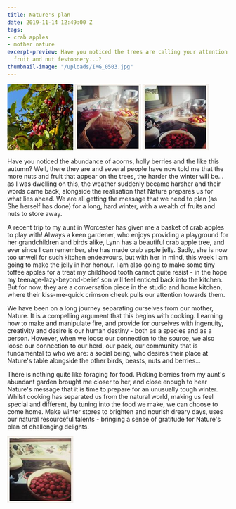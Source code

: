 ```yaml
---
title: Nature's plan
date: 2019-11-14 12:49:00 Z
tags:
- crab apples
- mother nature
excerpt-preview: Have you noticed the trees are calling your attention with their
  fruit and nut festoonery...?
thumbnail-image: "/uploads/IMG_0503.jpg"
---
```


![IMG_0503.jpeg](/uploads/IMG_0503.jpeg)
![IMG_2983.jpeg](/uploads/IMG_2983.jpeg)
![IMG_2993.jpeg](/uploads/IMG_2993.jpeg)

Have you noticed the abundance of acorns, holly berries and the like this autumn?  Well, there they are and several people have now told me that the more nuts and fruit that appear on the trees, the harder the winter will be... as I was dwelling on this, the weather suddenly became harsher and their words came back, alongside the realisation that Nature prepares us for what lies ahead.  We are all getting the message that we need to plan (as She herself has done) for a long, hard winter, with a wealth of fruits and nuts to store away.

A recent trip to my aunt in Worcester has given me a basket of crab apples to play with! Always a keen gardener, who enjoys providing a playground for her grandchildren and birds alike, Lynn has a beautiful crab apple tree, and ever since I can remember, she has made crab apple jelly.  Sadly, she is now too unwell for such kitchen endeavours, but with her in mind, this week I am going to make the jelly in her honour. I am also going to make some tiny toffee apples for a treat my childhood tooth cannot quite resist - in the hope my teenage-lazy-beyond-belief son will feel enticed back into the kitchen.  But for now, they are a conversation piece in the studio and home kitchen, where their kiss-me-quick crimson cheek pulls our attention towards them.

We have been on a long journey separating ourselves from our mother, Nature.  It is a compelling argument that this begins with cooking. Learning how to make and manipulate fire, and provide for ourselves with ingenuity, creativity and desire is our human destiny - both as a species and as a person.  However, when we loose our connection to the source, we also loose our connection to our herd, our pack, our community that is fundamental to who we are: a social being, who desires their place at Nature's table alongside the other birds, beasts, nuts and berries...

There is nothing quite like foraging for food.   Picking berries from my aunt's abundant garden brought me closer to her, and close enough to hear Nature's message that it is time to prepare for an unusually tough winter. Whilst cooking has separated us from the natural world, making us feel special and different, by tuning into the food we make, we can choose to come home.  Make winter stores to brighten and nourish dreary days, uses our natural resourceful talents - bringing a sense of gratitude for Nature's plan of challenging delights.

 ![IMG_2990.jpeg](/uploads/IMG_2990.jpeg)
